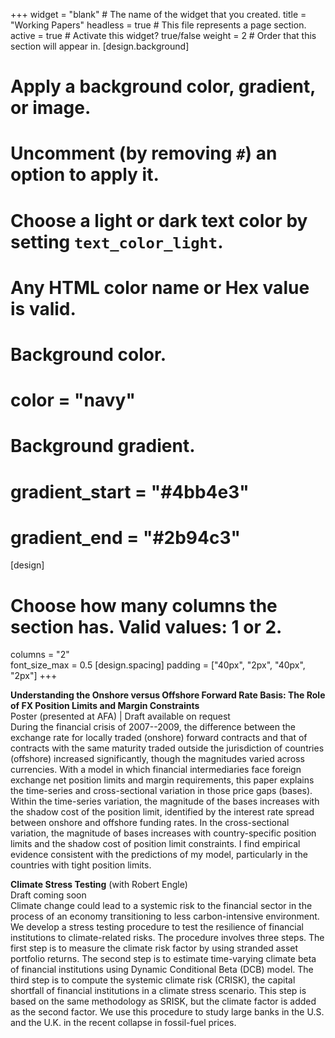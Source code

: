 +++
widget = "blank"  # The name of the widget that you created.
title = "Working Papers"
headless = true  # This file represents a page section.
active = true  # Activate this widget? true/false
weight = 2  # Order that this section will appear in.
[design.background]
  # Apply a background color, gradient, or image.
  #   Uncomment (by removing `#`) an option to apply it.
  #   Choose a light or dark text color by setting `text_color_light`.
  #   Any HTML color name or Hex value is valid.

  # Background color.
  # color = "navy"
  
  # Background gradient.
  # gradient_start = "#4bb4e3"
  # gradient_end = "#2b94c3"
[design]
  # Choose how many columns the section has. Valid values: 1 or 2.
  columns = "2"  
  font_size_max = 0.5
[design.spacing]
  padding = ["40px", "2px", "40px", "2px"]
+++

**Understanding the Onshore versus Offshore Forward Rate Basis: The Role of FX Position Limits and Margin Constraints**  
Poster (presented at AFA) | Draft available on request  
During the financial crisis of 2007--2009, the difference between the exchange rate for locally traded (onshore) forward contracts and that of contracts with the same maturity traded outside the jurisdiction of countries (offshore) increased significantly, though the magnitudes varied across currencies. With a model in which financial intermediaries face foreign exchange net position limits and margin requirements, this paper explains the time-series and cross-sectional variation in those price gaps (bases). Within the time-series variation, the magnitude of the bases increases with the shadow cost of the position limit, identified by the interest rate spread between onshore and offshore funding rates. In the cross-sectional variation, the magnitude of bases increases with country-specific position limits and the shadow cost of position limit constraints. I find empirical evidence consistent with the predictions of my model, particularly in the countries with tight position limits.  


**Climate Stress Testing** (with Robert Engle)  
Draft coming soon  
Climate change could lead to a systemic risk to the financial sector in the process of an economy transitioning to less carbon-intensive environment. We develop a stress testing procedure to test the resilience of financial institutions to climate-related risks. The procedure involves three steps. The first step is to measure the climate risk factor by using stranded asset portfolio returns. The second step is to estimate time-varying climate beta of financial institutions using Dynamic Conditional Beta (DCB) model. The third step is to compute the systemic climate risk (CRISK), the capital shortfall of financial institutions in a climate stress scenario. This step is based on the same methodology as SRISK, but the climate factor is added as the second factor. We use this procedure to study large banks in the U.S. and the U.K. in the recent collapse in fossil-fuel prices. 

